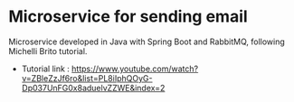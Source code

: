# Microservice for sending email

Microservice developed in Java with Spring Boot and RabbitMQ, following Michelli Brito tutorial.

- Tutorial link :
https://www.youtube.com/watch?v=ZBleZzJf6ro&list=PL8iIphQOyG-Dp037UnFG0x8aduelvZZWE&index=2
